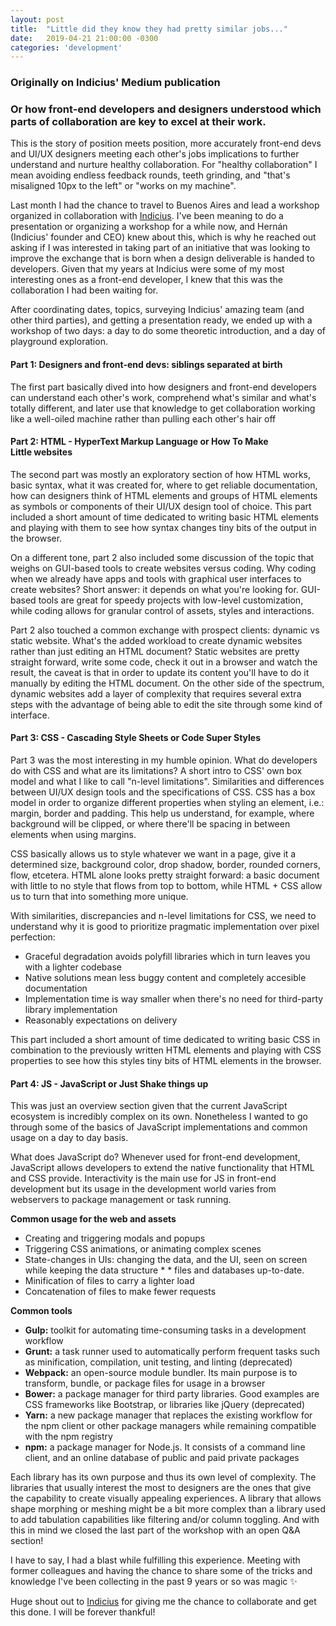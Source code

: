 ```yaml
---
layout: post
title:  "Little did they know they had pretty similar jobs..."
date:   2019-04-21 21:00:00 -0300
categories: 'development'
---
```


### Originally on Indicius' Medium publication

### Or how front-end developers and designers understood which parts of collaboration are key to excel at their work.

This is the story of position meets position, more accurately front-end devs and UI/UX designers meeting each other's jobs implications to further understand and nurture healthy collaboration. For "healthy collaboration" I mean avoiding endless feedback rounds, teeth grinding, and "that's misaligned 10px to the left" or "works on my machine".

Last month I had the chance to travel to Buenos Aires and lead a workshop organized in collaboration with [Indicius](https://medium.com/@Indicius). I've been meaning to do a presentation or organizing a workshop for a while now, and Hernán (Indicius' founder and CEO) knew about this, which is why he reached out asking if I was interested in taking part of an initiative that was looking to improve the exchange that is born when a design deliverable is handed to developers. Given that my years at Indicius were some of my most interesting ones as a front-end developer, I knew that this was the collaboration I had been waiting for.

After coordinating dates, topics, surveying Indicius' amazing team (and other third parties), and getting a presentation ready, we ended up with a workshop of two days: a day to do some theoretic introduction, and a day of playground exploration.

#### Part 1: Designers and front-end devs: siblings separated at birth

The first part basically dived into how designers and front-end developers can understand each other's work, comprehend what's similar and what's totally different, and later use that knowledge to get collaboration working like a well-oiled machine rather than pulling each other's hair off

#### Part 2: HTML - HyperText Markup Language or How To Make Little websites

The second part was mostly an exploratory section of how HTML works, basic syntax, what it was created for, where to get reliable documentation, how can designers think of HTML elements and groups of HTML elements as symbols or components of their UI/UX design tool of choice. This part included a short amount of time dedicated to writing basic HTML elements and playing with them to see how syntax changes tiny bits of the output in the browser.

On a different tone, part 2 also included some discussion of the topic that weighs on GUI-based tools to create websites versus coding. Why coding when we already have apps and tools with graphical user interfaces to create websites? Short answer: it depends on what you're looking for. GUI-based tools are great for speedy projects with low-level customization, while coding allows for granular control of assets, styles and interactions.

Part 2 also touched a common exchange with prospect clients: dynamic vs static website. What's the added workload to create dynamic websites rather than just editing an HTML document? Static websites are pretty straight forward, write some code, check it out in a browser and watch the result, the caveat is that in order to update its content you'll have to do it manually by editing the HTML document. On the other side of the spectrum, dynamic websites add a layer of complexity that requires several extra steps with the advantage of being able to edit the site through some kind of interface.

#### Part 3: CSS - Cascading Style Sheets or Code Super Styles

Part 3 was the most interesting in my humble opinion. What do developers do with CSS and what are its limitations? A short intro to CSS' own box model and what I like to call "n-level limitations". Similarities and differences between UI/UX design tools and the specifications of CSS. CSS has a box model in order to organize different properties when styling an element, i.e.: margin, border and padding. This help us understand, for example, where background will be clipped, or where there'll be spacing in between elements when using margins. 

CSS basically allows us to style whatever we want in a page, give it a determined size, background color, drop shadow, border, rounded corners, flow, etcetera. HTML alone looks pretty straight forward: a basic document with little to no style that flows from top to bottom, while HTML + CSS allow us to turn that into something more unique.

With similarities, discrepancies and n-level limitations for CSS, we need to understand why it is good to prioritize pragmatic implementation over pixel perfection:

* Graceful degradation avoids polyfill libraries which in turn leaves you with a lighter codebase
* Native solutions mean less buggy content and completely accesible documentation
* Implementation time is way smaller when there's no need for third-party library implementation
* Reasonably expectations on delivery

This part included a short amount of time dedicated to writing basic CSS in combination to the previously written HTML elements and playing with CSS properties to see how this styles tiny bits of HTML elements in the browser.

#### Part 4: JS - JavaScript or Just Shake things up

This was just an overview section given that the current JavaScript ecosystem is incredibly complex on its own. Nonetheless I wanted to go through some of the basics of JavaScript implementations and common usage on a day to day basis. 

What does JavaScript do? Whenever used for front-end development, JavaScript allows developers to extend the native functionality that HTML and CSS provide. Interactivity is the main use for JS in front-end development but its usage in the development world varies from webservers to package management or task running.

**Common usage for the web and assets**

* Creating and triggering modals and popups
* Triggering CSS animations, or animating complex scenes
* State-changes in UIs: changing the data, and the UI, seen on screen while keeping the data structure * * files and databases up-to-date.
* Minification of files to carry a lighter load
* Concatenation of files to make fewer requests

**Common tools**

- **Gulp:** toolkit for automating time-consuming tasks in a development workflow
- **Grunt:** a task runner used to automatically perform frequent tasks such as minification, compilation, unit testing, and linting (deprecated)
- **Webpack:** an open-source module bundler. Its main purpose is to transform, bundle, or package files for usage in a browser
- **Bower:** a package manager for third party libraries. Good examples are CSS frameworks like Bootstrap, or libraries like jQuery (deprecated)
- **Yarn:** a new package manager that replaces the existing workflow for the npm client or other package managers while remaining compatible with the npm registry
- **npm:** a package manager for Node.js. It consists of a command line client, and an online database of public and paid private packages

Each library has its own purpose and thus its own level of complexity. The libraries that usually interest the most to designers are the ones that give the capability to create visually appealing experiences. A library that allows shape morphing or meshing might be a bit more complex than a library used to add tabulation capabilities like filtering and/or column toggling. And with this in mind we closed the last part of the workshop with an open Q&A section!

I have to say, I had a blast while fulfilling this experience. Meeting with former colleagues and having the chance to share some of the tricks and knowledge I've been collecting in the past 9 years or so was magic ✨

Huge shout out to [Indicius](https://medium.com/@Indicius) for giving me the chance to collaborate and get this done. I will be forever thankful!